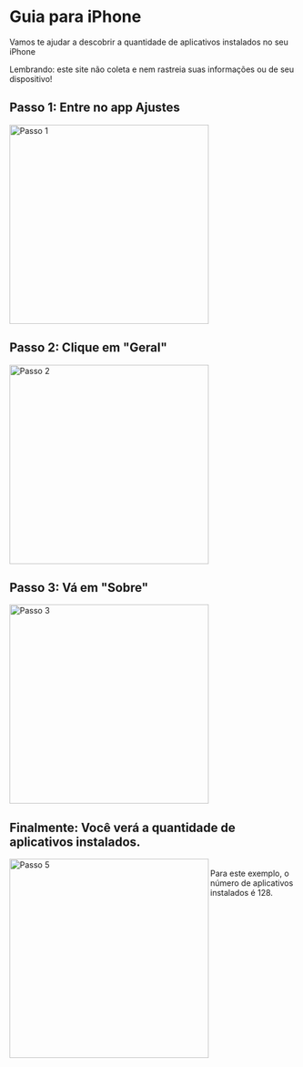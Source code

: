 # Guia para iPhone
Vamos te ajudar a descobrir a quantidade de aplicativos instalados no seu iPhone

Lembrando: este site não coleta e nem rastreia suas informações ou de seu dispositivo!

  ## Passo 1: Entre no app Ajustes
<img align="left" src="https://user-images.githubusercontent.com/51386248/171226569-017407b9-a7f4-4437-a966-835f2d339d40.png" alt="Passo 1" width="350"/>
<br clear="left"/>

  ## Passo 2: Clique em "Geral"
<img align="left" src="https://user-images.githubusercontent.com/51386248/171226794-a210ab4b-cf2c-4260-9ab8-7692195644dc.png" alt="Passo 2" width="350"/>
<br clear="left"/>

  ## Passo 3: Vá em "Sobre"
<img align="left" src="https://user-images.githubusercontent.com/51386248/171226797-e159965a-95ae-42cc-9423-f9291020c4f6.png" alt="Passo 3" width="350"/>
<br clear="left"/>

  ## Finalmente: Você verá a quantidade de aplicativos instalados.
<img align="left" src="https://user-images.githubusercontent.com/51386248/171226798-6d62702b-9af6-45c5-9583-19281caa2858.png" alt="Passo 5" width="350"/>
<br> 
Para este exemplo, o número de aplicativos instalados é 128.
<br clear="left"/>
